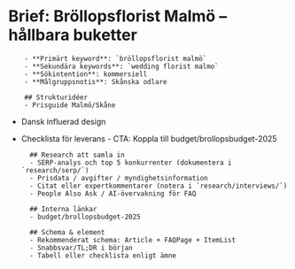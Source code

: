 # Brief: Bröllopsflorist Malmö – hållbara buketter

        - **Primärt keyword**: `bröllopsflorist malmö`
        - **Sekundära keywords**: `wedding florist malmo`
        - **Sökintention**: kommersiell
        - **Målgruppsnotis**: Skånska odlare

        ## Strukturidéer
        - Prisguide Malmö/Skåne

- Dansk influerad design
- Checklista för leverans - CTA: Koppla till budget/brollopsbudget-2025

        ## Research att samla in
        - SERP-analys och top 5 konkurrenter (dokumentera i `research/serp/`)
        - Prisdata / avgifter / myndighetsinformation
        - Citat eller expertkommentarer (notera i `research/interviews/`)
        - People Also Ask / AI-övervakning för FAQ

        ## Interna länkar
        - budget/brollopsbudget-2025

        ## Schema & element
        - Rekommenderat schema: Article + FAQPage + ItemList
        - Snabbsvar/TL;DR i början
        - Tabell eller checklista enligt ämne
